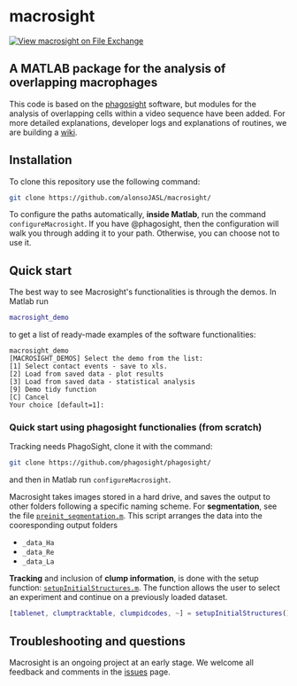 # macrosight
[![View macrosight on File Exchange](https://www.mathworks.com/matlabcentral/images/matlab-file-exchange.svg)](https://uk.mathworks.com/matlabcentral/fileexchange/75292-macrosight)
## A MATLAB package for the analysis of overlapping macrophages
This code is based on the [phagosight](https://github.com/phagosight/phagosight)
software, but modules for the analysis of overlapping cells within a video sequence
have been added. For more detailed explanations, developer logs and explanations of 
routines, we are building a [wiki](https://github.com/alonsoJASL/macrosight/wiki).

## Installation
To clone this repository use the following command:
```bash
git clone https://github.com/alonsoJASL/macrosight/
```

To configure the paths automatically, **inside Matlab**, run the command
`configureMacrosight`. If you have @phagosight, then the configuration will
walk you through adding it to your path. Otherwise, you can choose not to use
it.

## Quick start
The best way to see Macrosight's functionalities is through the demos. In
Matlab run
```Matlab
macrosight_demo
```
to get a list of ready-made examples of the software functionalities:
```
macrosight_demo
[MACROSIGHT_DEMOS] Select the demo from the list:
[1] Select contact events - save to xls.
[2] Load from saved data - plot results
[3] Load from saved data - statistical analysis
[9] Demo tidy function
[C] Cancel
Your choice [default=1]:
```

### Quick start using phagosight functionalies (from scratch)
Tracking needs PhagoSight, clone it with the
command:
```bash
git clone https://github.com/phagosight/phagosight/
```
and then in Matlab run `configureMacrosight`.

Macrosight takes images stored in a hard drive, and saves the output to other
folders following a specific naming scheme. For **segmentation**, see the file [`preinit_segmentation.m`](./CODE/pre-release-scripts/preinit_segmentation.m).
This script arranges the data into the cooresponding output folders
+ `_data_Ha`
+ `_data_Re`
+ `_data_La`

**Tracking** and inclusion of **clump information**, is done with the setup
function: [`setupInitialStructures.m`](./CODE/setupInitialStructures.m).
The function allows the user to select an experiment and continue on a
previously loaded dataset.

```Matlab
[tablenet, clumptracktable, clumpidcodes, ~] = setupInitialStructures();
```

## Troubleshooting and questions
Macrosight is an ongoing project at an early stage. We welcome all feedback and
comments in the [issues](https://github.com/alonsoJASL/macrosight/issues)
page.
